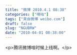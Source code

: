 ```yaml
---
title: "微博 2010.4.1 08:38"
categories: ["嘀咕"]
tags: ["来自微博 weibo.com"]
draft: false
slug: "NGUBRW"
date: "2010-04-01 08:38:00"
---
```


<p>&lt;p&gt;腾讯微博啥时候上线啊。&lt;/p&gt; ​​​​</p>
